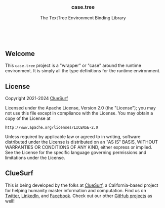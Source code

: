 <br/>
<br/>
<br/>
<br/>
<br/>
<br/>
<br/>

<h3 align='center'>case.tree</h3>
<p align='center'>
  The TextTree Environment Binding Library
</p>

<br/>
<br/>
<br/>

## Welcome

This `case.tree` project is a "wrapper" or "case" around the runtime
environment. It is simply all the type definitions for the runtime
environment.

## License

Copyright 2021-2024 <a href='https://clue.surf'>ClueSurf</a>

Licensed under the Apache License, Version 2.0 (the "License"); you may
not use this file except in compliance with the License. You may obtain
a copy of the License at

    http://www.apache.org/licenses/LICENSE-2.0

Unless required by applicable law or agreed to in writing, software
distributed under the License is distributed on an "AS IS" BASIS,
WITHOUT WARRANTIES OR CONDITIONS OF ANY KIND, either express or implied.
See the License for the specific language governing permissions and
limitations under the License.

## ClueSurf

This is being developed by the folks at [ClueSurf](https://clue.surf), a
California-based project for helping humanity master information and
computation. Find us on [Twitter](https://twitter.com/cluesurf),
[LinkedIn](https://www.linkedin.com/company/cluesurf), and
[Facebook](https://www.facebook.com/cluesurf). Check out our other
[GitHub projects](https://github.com/cluesurf) as well!
